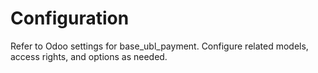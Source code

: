 # Configuration

Refer to Odoo settings for base_ubl_payment. Configure related models, access rights, and options as needed.
